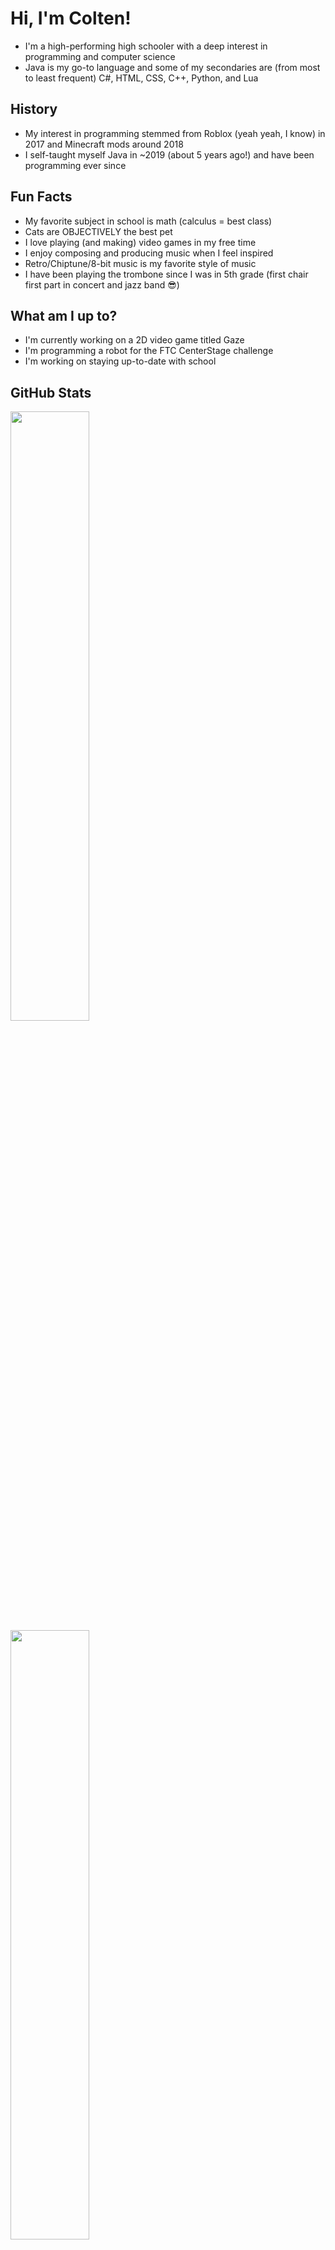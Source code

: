 
# Hi, I'm Colten!

- I'm a high-performing high schooler with a deep interest in programming and computer science
- Java is my go-to language and some of my secondaries are (from most to least frequent) C#, HTML, CSS, C++, Python, and Lua

## History

- My interest in programming stemmed from Roblox (yeah yeah, I know) in 2017 and Minecraft mods around 2018 
- I self-taught myself Java in ~2019 (about 5 years ago!) and have been programming ever since

## Fun Facts

- My favorite subject in school is math (calculus = best class)
- Cats are OBJECTIVELY the best pet
- I love playing (and making) video games in my free time
- I enjoy composing and producing music when I feel inspired
- Retro/Chiptune/8-bit music is my favorite style of music
- I have been playing the trombone since I was in 5th grade (first chair first part in concert and jazz band 😎)

## What am I up to?

- I'm currently working on a 2D video game titled Gaze
- I'm programming a robot for the FTC CenterStage challenge
- I'm working on staying up-to-date with school

## GitHub Stats

<a href="https://github-readme-stats-2-git-main-cmrboy26s-projects.vercel.app">
  <img height=50% align="center" src="https://github-readme-stats-2-git-main-cmrboy26s-projects.vercel.app/api/?username=Cmrboy26&show_icons=true&theme=transparent&count_private=true" />
</a>
<a href="https://github-readme-stats-2-git-main-cmrboy26s-projects.vercel.app">
  <img height=50% align="center" src="https://github-readme-stats-2-git-main-cmrboy26s-projects.vercel.app/api/top-langs/?username=Cmrboy26&show_icons=true&theme=transparent&layout=compact&langs_count=8&card_width=320&exclude_repo=Zeltack,github-readme-stats-2" />
</a>

<!--
**Cmrboy26/Cmrboy26** is a ✨ _special_ ✨ repository because its `README.md` (this file) appears on your GitHub profile.

Here are some ideas to get you started:

- 🔭 I’m currently working on ...
- 🌱 I’m currently learning ...
- 👯 I’m looking to collaborate on ...
- 🤔 I’m looking for help with ...
- 💬 Ask me about ...
- 📫 How to reach me: ...
- 😄 Pronouns: ...
- ⚡ Fun fact: ...
-->
